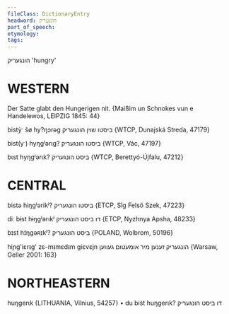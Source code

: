```yaml
---
fileClass: DictionaryEntry
headword: הונגעריק
part_of_speech: 
etymology: 
tags: 
---
```

הונגעריק
'hungry'

WESTERN
========

Der Satte glabt den Hungerigen nit.
{Maißim un Schnokes vun e Handelewos, LEIPZIG 1845: 44}

bistỳˑ šø hy?ŋɔrəg ביסטו שוין הונגעריק {WTCP, Dunajská Streda, 47179}

bist(yˑ) hyŋgʲərɩg? ביסטו הונגעריק {WTCP, Vác, 47197}

bɩst hyŋgʲərɩk? ביסט הונגעריק {WTCP, Berettyó-Újfalu, 47212}

CENTRAL
========

bistə hiŋgʲərikʲ? ביסטו הונגעריק {ETCP, Sîg Felső Szek, 47223}

diː bɨst hɨŋgʲərɩkʲ דו ביסט הונגעריק {ETCP, Nyzhnya Apsha, 48233}

bɪst hɪ́ŋgəʀɪkʲ? ביסט הונגעריק {POLAND, Wolbrom, 50196}

hiɲg'iɛrᵻg' zɛ-mᵻmɛdᵻm giɛvɛjn הונגעריק זענען מיר אומעטום געווען {Warsaw, Geller 2001: 163}

NORTHEASTERN
==============

huŋgerɩk {LITHUANIA, Vilnius, 54257}
	•	du bis̀t huŋgerɩk? דו ביסט הונגעריק